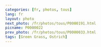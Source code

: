 ```yaml
---
categories: [fr, photos, tous]
lang: fr
layout: photo
next_photo: /fr/photos/tous/P0000191.html
picname: P0000022
prev_photo: /fr/photos/tous/P0000033.html
tags: [Green Grass, Ostrich]
---
```

